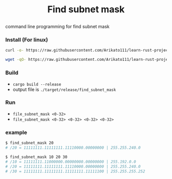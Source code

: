 # <p align="center">Find subnet mask</p>

command line programming for find subnet mask

### Install (For linux)

```bash
curl -o- https://raw.githubusercontent.com/Arikato111/learn-rust-projects/main/find_subnet_mask/release/install.sh | bash
```

```bash
wget -qO- https://raw.githubusercontent.com/Arikato111/learn-rust-projects/main/find_subnet_mask/release/install.sh | bash
```

### Build

- `cargo build --release`
- output file is `./target/release/find_subnet_mask`

### Run

- `file_subnet_mask <0-32>`
- `file_subnet_mask <0-32> <0-32> <0-32> <0-32>`

### example

```bash
$ find_subnet_mask 20
# /20 = 11111111.11111111.11110000.00000000 | 255.255.240.0
```

```bash
$ find_subnet_mask 10 20 30
# /10 = 11111111.11000000.00000000.00000000 | 255.192.0.0
# /20 = 11111111.11111111.11110000.00000000 | 255.255.240.0
# /30 = 11111111.11111111.11111111.11111100 | 255.255.255.252
```
